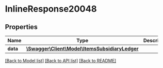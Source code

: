 # InlineResponse20048

## Properties
Name | Type | Description | Notes
------------ | ------------- | ------------- | -------------
**data** | [**\Swagger\Client\Model\ItemsSubsidiaryLedger**](ItemsSubsidiaryLedger.md) |  | [optional] 

[[Back to Model list]](../../README.md#documentation-for-models) [[Back to API list]](../../README.md#documentation-for-api-endpoints) [[Back to README]](../../README.md)

